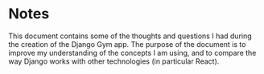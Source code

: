 # Notes

This document contains some of the thoughts and questions I had during the creation of the Django Gym app. The purpose of the document is to improve my understanding of the concepts I am using, and to compare the way Django works with other technologies (in particular React).

